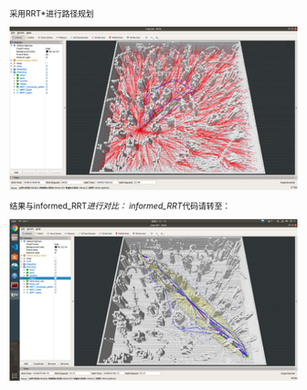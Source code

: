 采用RRT*进行路径规划


![image](https://github.com/Rao-Kai/Path-Planning/blob/main/RRT*/images/RRT*%E7%BB%93%E6%9E%9C.png)


结果与informed_RRT*进行对比：
informed_RRT*代码请转至：


![image](https://github.com/Rao-Kai/Path-Planning/blob/main/informed_RRT*/images/informed_RRT*%E7%BB%93%E6%9E%9C.png)
